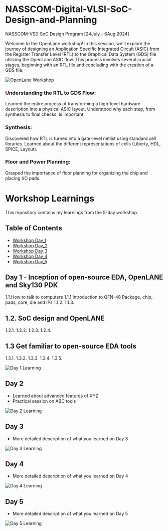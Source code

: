 # NASSCOM-Digital-VLSI-SoC-Design-and-Planning
NASSCOM-VSD SoC Design Program  [24July - 6Aug 2024]

Welcome to the OpenLane workshop! In this session, we'll explore the journey of designing an Application Specific Integrated Circuit (ASIC) from the Register Transfer Level (RTL) to the Graphical Data System (GDS) file utilizing the OpenLane ASIC flow. This process involves several crucial stages, beginning with an RTL file and concluding with the creation of a GDS file.

![OpenLane Workshop](https://github.com/yourusername/yourrepository/blob/main/images/openlane_workshop.png)

### Understanding the RTL to GDS Flow:
Learned the entire process of transforming a high-level hardware description into a physical ASIC layout. Understood why each step, from synthesis to final checks, is important.

### Synthesis:
Discovered how RTL is turned into a gate-level netlist using standard cell libraries. Learned about the different representations of cells (Liberty, HDL, SPICE, Layout).

### Floor and Power Planning:
Grasped the importance of floor planning for organizing the chip and placing I/O pads.

# Workshop Learnings

This repository contains my learnings from the 5-day workshop.

## Table of Contents

- [Workshop Day_1](#day-1)
- [Workshop Day_2](#day-2)
- [Workshop Day_3](#day-3)
- [Workshop Day_4](#day-4)
- [Workshop Day_5](#day-5)

## Day 1 - Inception of open-source EDA, OpenLANE and Sky130 PDK
 1.1.How to talk to computers
1.1.1.Introduction to QFN-48 Package, chip, pads, core, die and IPs
1.1.2.
1.1.3.

## 1.2. SoC design and OpenLANE
1.2.1.
1.2.2.
1.2.3.
1.2.4.

## 1.3 Get familiar to open-source EDA tools
1.3.1.
1.3.2.
1.3.3.
1.3.4.
1.3.5.


![Day 1 Learning](https://github.com/yourusername/yourrepository/blob/main/images/day1_learning.png)

## Day 2
- Learned about advanced features of XYZ
- Practical session on ABC tools

![Day 2 Learning](https://github.com/yourusername/yourrepository/blob/main/images/day2_learning.png)

## Day 3
- More detailed description of what you learned on Day 3

![Day 3 Learning](https://github.com/yourusername/yourrepository/blob/main/images/day3_learning.png)

## Day 4
- More detailed description of what you learned on Day 4

![Day 4 Learning](https://github.com/yourusername/yourrepository/blob/main/images/day4_learning.png)

## Day 5
- More detailed description of what you learned on Day 5

![Day 5 Learning](https://github.com/yourusername/yourrepository/blob/main/images/day5_learning.png)
